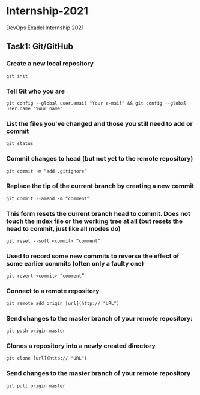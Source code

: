 # Internship-2021
DevOps Exadel Internship 2021

## Task1: Git/GitHub 
### Create a new local repository
``` git init ``` 
### Tell Git who you are
``` git config --global user.email "Your e-mail" && git config --global user.name "Your name" ```
### List the files you've changed and those you still need to add or commit
``` git status ```
### Commit changes to head (but not yet to the remote repository)
``` git commit -m “add .gitignore” ``` 
### Replace the tip of the current branch by creating a new commit
``` git commit --amend -m “comment” ```
### This form resets the current branch head to commit. Does not touch the index file or the working tree at all (but resets the head to commit, just like all modes do)
``` git reset --soft <commit> “comment” ```
### Used to record some new commits to reverse the effect of some earlier commits (often only a faulty one)
``` git revert <commit> “comment” ```
### Connect to a remote repository
``` git remote add origin [url](http:// "URL") ```
### Send changes to the master branch of your remote repository:
``` git push origin master ```
### Clones a repository into a newly created directory
``` git clone [url](http:// "URL") ```
### Send changes to the master branch of your remote repository
``` git pull origin master ```   
  

